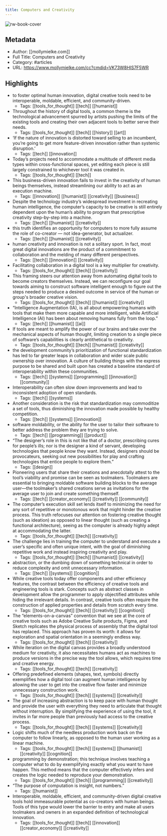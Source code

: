 ```yaml
---
title: Computers and Creativity
---
```

![rw-book-cover](https://readwise-assets.s3.amazonaws.com/static/images/article2.74d541386bbf.png)

## Metadata
- Author: [[mollymielke.com]]
- Full Title: Computers and Creativity
- Category: #articles
- URL: https://www.mollymielke.com/cc?cmdid=VK73W8HIS7F5WR

## Highlights
- to foster optimal human innovation, digital creative tools need to be interoperable, moldable, efficient, and community-driven.
    - Tags: [[tools_for_thought]] [[tech]] [[humanist]] 
- Throughout the history of digital tools, a common theme is the technological advancement spurred by artists pushing the limits of the existing tools and creating their own adjacent tools to better serve their needs.
    - Tags: [[tools_for_thought]] [[tech]] [[history]] [[art]] 
- ‘If the nature of innovation is distorted toward selling to an incumbent, you’re going to get more feature-driven innovation rather than systemic disruption.’
    - Tags: [[tech]] [[innovation]] 
- Today’s projects need to accommodate a multitude of different media types within cross-functional spaces, yet editing each piece is still largely constrained to whichever tool it was created in.
    - Tags: [[tools_for_thought]] [[tech]] 
- This business-driven innovation fails to invest in the creativity of human beings themselves, instead streamlining our ability to act as an execution machine.
    - Tags: [[innovation]] [[humanist]] [[creativity]] [[business]] 
- Despite the technology industry’s widespread investment in recreating human intelligence, the computer’s capacity to be creative is still entirely dependent upon the human’s ability to program that prescriptive creativity step-by-step into a machine.
    - Tags: [[tech]] [[humanist]] [[creativity]] 
- this truth identifies an opportunity for computers to more fully assume the role of co-creator — not idea-generator, but actualizer.
    - Tags: [[tech]] [[humanist]] [[creativity]] 
- human creativity and innovation is not a solitary sport. In fact, most great digital innovations are the product of a commitment to collaboration and the melding of many different perspectives.
    - Tags: [[tech]] [[innovation]] [[creativity]] 
- Facilitating collaboration in a digital tool is a key multiplier for creativity.
    - Tags: [[tools_for_thought]] [[tech]] [[creativity]] 
- This framing steers our attention away from automating digital tools to become creators themselves. Instead, we can reconfigure our goal towards aiming to construct software intelligent enough to figure out the steps needed to produce a desired outcome in service of the human or group's broader creative vision.
    - Tags: [[tools_for_thought]] [[tech]] [[humanist]] [[creativity]] 
- “Intelligence Augmentation (IA), is all about empowering humans with tools that make them more capable and more intelligent, while Artificial Intelligence (AI) has been about removing humans fully from the loop.”
    - Tags: [[tech]] [[humanist]] [[ai]] 
- If tools are meant to amplify the power of our brains and take over the mechanical aspects of human thought, limiting creation to a single piece of software’s capabilities is clearly antithetical to creativity.
    - Tags: [[tools_for_thought]] [[tech]] [[humanist]] [[creativity]] 
- the development community’s prioritization of functional standardization has led to far greater leaps in collaboration and wider scale public ownership over innovation. A culture of building things with the express purpose to be shared and built upon has created a baseline standard of interoperability within these communities.
    - Tags: [[tech]] [[systems]] [[programming]] [[innovation]] [[community]] 
- Interoperability can often slow down improvements and lead to inconsistent adoption of open standards.
    - Tags: [[tech]] [[systems]] 
- Another consideration is the risk that standardization may commoditize a set of tools, thus diminishing the innovation made possible by healthy competition.
    - Tags: [[tech]] [[systems]] [[innovation]] 
- software moldability, or the ability for the user to tailor their software to better address the problem they are trying to solve.
    - Tags: [[tech]] [[programming]] [[product]] 
- “The designer’s role in this is not like that of a doctor, prescribing cures for people’s ills; nor is the designer a kind of servant, developing technologies that people know they want. Instead, designers should be provocateurs, seeking out new possibilities for play and crafting technologies that entice people to explore them.”
    - Tags: [[design]] 
- Pioneering users that share their creations and anecdotally attest to the tool’s viability and promise can be seen as toolmakers. Toolmakers are essential to bringing moldable software building blocks to the average user—the toolmaker’s shared creations serve as invitations for the average user to join and create something themself.
    - Tags: [[tech]] [[creator_economy]] [[creativity]] [[community]] 
- The computer’s execution skill set lends itself to minimizing the need for any sort of repetitive or monotonous work that might hinder the creative process. This truth refocuses our attention on fostering creative thought (such as ideation) as opposed to linear thought (such as creating a functional architecture), seeing as the computer is already highly adept at accommodating the latter.
    - Tags: [[tools_for_thought]] [[tech]] [[creativity]] 
- The challenge lies in training the computer to understand and execute a user’s specific and often unique intent, with the goal of diminishing repetitive work and instead inspiring creativity and play.
    - Tags: [[tools_for_thought]] [[tech]] [[humanist]] [[creativity]] 
- abstraction, or the dumbing down of something technical in order to reduce complexity and omit unnecessary information.
    - Tags: [[tech]] [[systems]] [[cognition]] 
- While creative tools today offer components and other efficiency features, the contrast between the efficiency of creative tools and engineering tools is stark. Concepts such as abstract classes in development allow the programmer to apply objectified attributes while hiding the irrelevant details. In contrast, creative tools often require the construction of applied properties and details from scratch every time.
    - Tags: [[tools_for_thought]] [[tech]] [[creativity]] [[cognition]] 
- The “elements-on-a-canvas” convention that we see at the core of creative tools such as Adobe Creative Suite products, Figma, and Sketch replicates the physical process of assembly that the digital tool has replaced. This approach has proven its worth: it allows for exploration and spatial orientation in a seemingly endless way.
    - Tags: [[tools_for_thought]] [[tech]] [[creativity]] 
- While iteration on the digital canvas provides a broadly understood medium for creativity, it also necessitates humans act as machines to produce versions in the precise way the tool allows, which requires time and creative energy.
    - Tags: [[tools_for_thought]] [[tech]] [[creativity]] 
- Offering predefined elements (shapes, text, symbols) directly exemplifies how a digital tool can augment human intelligence by allowing the user to get into the creative flow faster and minimize unnecessary construction work.
    - Tags: [[tools_for_thought]] [[tech]] [[systems]] [[creativity]] 
- The goal of increasing abstraction is to keep pace with human thought and provide the user with everything they need to articulate that thought without interruption. By simplifying the experience of using the tool, it invites in far more people than previously had access to the creative process.
    - Tags: [[tools_for_thought]] [[tech]] [[systems]] [[creativity]] 
- Logic shifts much of the needless production work back on the computer to follow linearly, as opposed to the human user working as a linear machine.
    - Tags: [[tools_for_thought]] [[tech]] [[systems]] [[humanist]] [[creativity]] [[cognition]] 
- programming by demonstration; this technique involves teaching a computer what to do by exemplifying exactly what you want to have happen. This method means that the computer effectively infers and creates the logic needed to reproduce your demonstration.
    - Tags: [[tools_for_thought]] [[tech]] [[programming]] [[creativity]] 
- “The purpose of computation is insight, not numbers.”
    - Tags: [[humanist]] 
- Interoperable, moldable, efficient, and community-driven digital creative tools hold immeasurable potential as co-creators with human beings. Tools of this type would lower the barrier to entry and make all users toolmakers and owners in an expanded definition of technological innovation.
    - Tags: [[tools_for_thought]] [[tech]] [[innovation]] [[creator_economy]] [[creativity]] 
